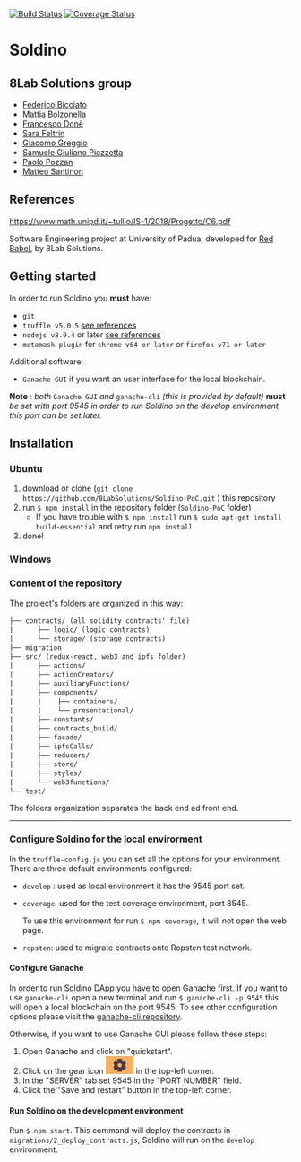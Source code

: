 [![Build Status](https://travis-ci.com/8LabSolutions/Soldino-PoC.svg?branch=final)](https://travis-ci.com/8LabSolutions/Soldino-PoC)
[![Coverage Status](https://coveralls.io/repos/github/8LabSolutions/Soldino-PoC/badge.svg?branch=final)](https://coveralls.io/github/8LabSolutions/Soldino-PoC?branch=final)
# Soldino
## 8Lab Solutions group
- [Federico Bicciato](https://github.com/nevepura)
- [Mattia Bolzonella](https://github.com/KamiShire)
- [Francesco Donè](https://github.com/francescodone)
- [Sara Feltrin](https://github.com/BluePerception)
- [Giacomo Greggio](https://github.com/giacomogreggio)
- [Samuele Giuliano Piazzetta](https://github.com/piaz97)
- [Paolo Pozzan](https://github.com/pozza96)
- [Matteo Santinon](https://github.com/MatteoSantinon)
## References

https://www.math.unipd.it/~tullio/IS-1/2018/Progetto/C6.pdf

Software Engineering project at University of Padua, developed for [Red Babel](http://redbabel.com/), by 8Lab Solutions.

## Getting started

In order to run Soldino you **must** have:

- `git`
- `truffle v5.0.5`  [ see references](https://www.truffleframework.com/docs/truffle/getting-started/installation)
- `nodejs v8.9.4` or later [see references](https://nodejs.org/en/)
- `metamask plugin` for `chrome v64 or later` or `firefox v71 or later`

Additional software:

- `Ganache GUI`  if you want an user interface for the local blockchain.

**Note** : *both* `Ganache GUI` *and* `ganache-cli` *(this is provided by default)*   **must**   *be set with port 9545 in order to run Soldino on the develop environment, this port can be set later.*

## Installation

### Ubuntu

1. download or clone (`git clone https://github.com/8LabSolutions/Soldino-PoC.git` ) this repository 
2. run `$ npm install` in the repository folder (`Soldino-PoC` folder)
   - If you have trouble with `$ npm install` run `$ sudo apt-get install build-essential` and retry run `npm install`
3. done!

### Windows

### Content of the repository

The project's folders are organized in this way:

```
├── contracts/ (all solidity contracts' file)
|      ├── logic/ (logic contracts)
|      └── storage/ (storage contracts)
├── migration
├── src/ (redux-react, web3 and ipfs folder)
|      ├── actions/
|      ├── actionCreators/
|      ├── auxiliaryFunctions/
|      ├── components/
|      |    ├── containers/
|      |    └── presentational/
|      ├── constants/
|      ├── contracts_build/
|      ├── facade/
|      ├── ipfsCalls/
|      ├── reducers/
|      ├── store/
|      ├── styles/
|      └── web3functions/
└── test/
```

The folders organization separates the back end ad front end. 

------

### Configure Soldino for the local envirorment

In the `truffle-config.js` you can set all the options for your environment. There are three default environments configured:

- `develop` : used as local environment it has the 9545 port set.

- `coverage`: used for the test coverage environment, port 8545. 

  To use this environment for run `$ npm coverage`, it will not open the web page. 

- `ropsten`: used to migrate contracts onto Ropsten test network.

#### Configure Ganache

In order to run Soldino DApp you have to open Ganache first. If you want to use `ganache-cli` open a new terminal and run `$ ganache-cli -p 9545` this will open a local blockchain on the port 9545. To see other configuration options please visit the [ganache-cli repository](https://github.com/trufflesuite/ganache-cli).

Otherwise, if you want to use Ganache GUI please follow these steps:

1. Open Ganache and click on "quickstart".
2. Click on the gear icon ![rotella](./images/rotella.png) in the top-left corner.
3. In the "SERVER" tab set 9545 in the "PORT NUMBER" field.
4. Click the "Save and restart" button in the top-left corner.

#### Run Soldino on the development environment

Run `$ npm start`. This command will deploy the contracts in `migrations/2_deploy_contracts.js`, Soldino will run on the `develop` environment.













